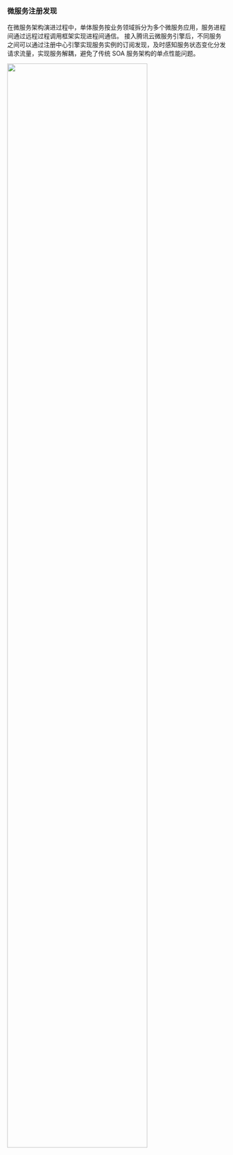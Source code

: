 ### 微服务注册发现
在微服务架构演进过程中，单体服务按业务领域拆分为多个微服务应用，服务进程间通过远程过程调用框架实现进程间通信。
接入腾讯云微服务引擎后，不同服务之间可以通过注册中心引擎实现服务实例的订阅发现，及时感知服务状态变化分发请求流量，实现服务解耦，避免了传统 SOA 服务架构的单点性能问题。

<img src="https://main.qcloudimg.com/raw/b3f56e00941cac11f560908f756d71e9.svg" width="80%">
